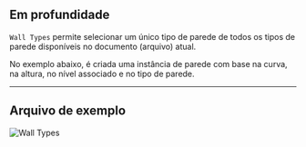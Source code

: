 ## Em profundidade
`Wall Types` permite selecionar um único tipo de parede de todos os tipos de parede disponíveis no documento (arquivo) atual.

No exemplo abaixo, é criada uma instância de parede com base na curva, na altura, no nível associado e no tipo de parede.
___
## Arquivo de exemplo

![Wall Types](./DSRevitNodesUI.WallTypes_img.jpg)
